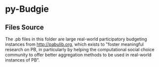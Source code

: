 # py-Budgie

## Files Source

The .pb files in this folder are large real-world participatory budgeting instances from http://pabulib.org, which exists to "foster meaningful research on PB, in particularly by helping the computational social choice community to offer better aggregation methods to be used in real-world instances of PB".